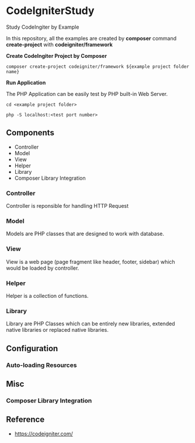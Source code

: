 # CodeIgniterStudy

Study CodeIngiter by Example

In this repository, all the examples are created by **composer** command **create-project** with **codeigniter/framework**

**Create CodeIngiter Project by Composer**

```
composer create-project codeigniter/framework ${example project folder name}
```

**Run Application**

The PHP Application can be easily test by PHP built-in Web Server. 

```
cd <example project folder>
```

```
php -S localhost:<test port number>
```

## Components

* Controller
* Model
* View
* Helper
* Library 
* Composer Library Integration

### Controller

Controller is reponsible for handling HTTP Request 

### Model

Models are PHP classes that are designed to work with database.

### View

View is a web page (page fragment like header, footer, sidebar) which would be loaded by controller.

### Helper

Helper is a collection of functions.

### Library

Library are PHP Classes which can be entirely new libraries, extended native libraries or replaced native libraries.

## Configuration

### Auto-loading Resources

## Misc

### Composer Library Integration

## Reference

* https://codeigniter.com/

